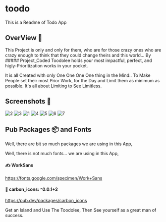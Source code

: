 # toodo

This is a Readme of Todo App

## OverView 👀

This Project is only and only for them, who are for those crazy ones who are crazy enough to think that they could change theirs and this world...
By ##### Project_Coded
Toodolee holds your most impactful, perfect, and higly-Prioritization works in your pocket.

It is all Created with only One One One One thing in the Mind..
To Make People set their most Prior Work, for the Day and Limit them as minimum as possible. 
It's all about Limiting to See Limitless. 


## Screenshots 📱

![2](https://user-images.githubusercontent.com/64954854/120599189-cd980d80-c464-11eb-8c32-1d67735fbebd.png)
![3](https://user-images.githubusercontent.com/64954854/120599202-d25cc180-c464-11eb-9eae-0c8b99f96a7c.png)
![1](https://user-images.githubusercontent.com/64954854/120599216-d8eb3900-c464-11eb-8db1-eeb58ac717bb.png)
![4](https://user-images.githubusercontent.com/64954854/120599234-dee11a00-c464-11eb-8387-25abaf5266ed.png)
![5](https://user-images.githubusercontent.com/64954854/120599250-e4d6fb00-c464-11eb-8026-92ac8d9bb9e3.png)
![6](https://user-images.githubusercontent.com/64954854/120599263-e9031880-c464-11eb-93aa-2cce1174eac0.png)
![7](https://user-images.githubusercontent.com/64954854/120599270-eb657280-c464-11eb-9460-05b6f68cae2e.png)


## Pub Packages 📦 and Fonts

Well, there are bit so much packages we are using in this App, 

Well, there is not much fonts... we are using in this App,
#### ✍️ WorkSans
https://fonts.google.com/specimen/Work+Sans


#### 🔗 carbon_icons: ^0.0.1+2 
https://pub.dev/packages/carbon_icons


Get an Island and Use The Toodolee, Then See yourself as a great man of success.
